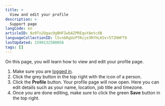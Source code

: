 ```yaml
---
title: >
  View and edit your profile
description: >
  Support page
langCode: en
articleID: Nz0Tn2OgacOgBHFIwbAZPREquYAetcXB
languageCollectionID: l5cnbRgUzPTRzje3RYhLKSvr5TZHHFT9
lastUpdated: 1599132500056
tags: []
---
```


On this page, you will learn how to view and edit your profile page.

1.  Make sure you are [logged in](/support/log-in-or-register).
2.  Click the grey button in the top right with the icon of a person.
3.  Click the **Profile** button. Your profile page will now open. Here you can edit details such as your name, location, job title and timezone.
4.  Once you are done editing, make sure to click the green **Save** button in the top right.